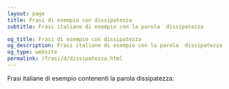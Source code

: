 ```yaml
---
layout: page
title: Frasi di esempio con dissipatezza 
subtitle: Frasi italiane di esempio con la parola  dissipatezza

og_title: Frasi di esempio con dissipatezza 
og_description: Frasi italiane di esempio con la parola  dissipatezza
og_type: website
permalink: /frasi/d/dissipatezza.html
---
```


Frasi italiane di esempio contenenti la parola dissipatezza:


